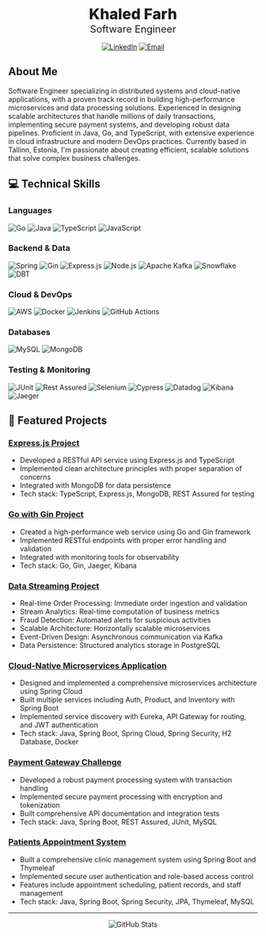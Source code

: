 <div align="center">


<div style="font-size: 30px; font-weight: 800;">Khaled Farh</div>
<div style="font-size: 20px; margin-top: 1px; margin-bottom: 15px;">Software Engineer</div>

[![LinkedIn](https://img.shields.io/badge/LinkedIn-0077B5?style=flat&logo=linkedin&logoColor=white)](https://linkedin.com/in/Khaled-m-Farh)
[![Email](https://img.shields.io/badge/Email-D14836?style=flat&logo=gmail&logoColor=white)](mailto:khaled.farh@gmail.com)

</div>

## About Me

Software Engineer specializing in distributed systems and cloud-native applications, with a proven track record in building high-performance microservices and data processing solutions. Experienced in designing scalable architectures that handle millions of daily transactions, implementing secure payment systems, and developing robust data pipelines. Proficient in Java, Go, and TypeScript, with extensive experience in cloud infrastructure and modern DevOps practices. Currently based in Tallinn, Estonia, I'm passionate about creating efficient, scalable solutions that solve complex business challenges.

## 💻 Technical Skills

### Languages

![Go](https://img.shields.io/badge/Go-00ADD8?style=flat&logo=go&logoColor=white)
![Java](https://img.shields.io/badge/Java-ED8B00?style=flat&logo=openjdk&logoColor=white)
![TypeScript](https://img.shields.io/badge/TypeScript-007ACC?style=flat&logo=typescript&logoColor=white)
![JavaScript](https://img.shields.io/badge/JavaScript-F7DF1E?style=flat&logo=javascript&logoColor=black)

### Backend & Data

![Spring](https://img.shields.io/badge/Spring-6DB33F?style=flat&logo=spring&logoColor=white)
![Gin](https://img.shields.io/badge/Gin-00ADD8?style=flat&logo=go&logoColor=white)
![Express.js](https://img.shields.io/badge/Express.js-000000?style=flat&logo=express&logoColor=white)
![Node.js](https://img.shields.io/badge/Node.js-43853D?style=flat&logo=node.js&logoColor=white)
![Apache Kafka](https://img.shields.io/badge/Apache_Kafka-231F20?style=flat&logo=apache-kafka&logoColor=white)
![Snowflake](https://img.shields.io/badge/Snowflake-29B5E8?style=flat&logo=snowflake&logoColor=white)
![DBT](https://img.shields.io/badge/dbt-FF694B?style=flat&logo=dbt&logoColor=white)

### Cloud & DevOps

![AWS](https://img.shields.io/badge/AWS-232F3E?style=flat&logo=amazon-aws&logoColor=white)
![Docker](https://img.shields.io/badge/Docker-2496ED?style=flat&logo=docker&logoColor=white)
![Jenkins](https://img.shields.io/badge/Jenkins-D24939?style=flat&logo=Jenkins&logoColor=white)
![GitHub Actions](https://img.shields.io/badge/GitHub_Actions-2088FF?style=flat&logo=github-actions&logoColor=white)

### Databases

![MySQL](https://img.shields.io/badge/MySQL-00000F?style=flat&logo=mysql&logoColor=white)
![MongoDB](https://img.shields.io/badge/MongoDB-4EA94B?style=flat&logo=mongodb&logoColor=white)

### Testing & Monitoring

![JUnit](https://img.shields.io/badge/JUnit5-25A162?style=flat&logo=junit5&logoColor=white)
![Rest Assured](https://img.shields.io/badge/Rest_Assured-43B02A?style=flat&logo=java&logoColor=white)
![Selenium](https://img.shields.io/badge/Selenium-43B02A?style=flat&logo=selenium&logoColor=white)
![Cypress](https://img.shields.io/badge/Cypress-17202C?style=flat&logo=cypress&logoColor=white)
![Datadog](https://img.shields.io/badge/Datadog-632CA6?style=flat&logo=datadog&logoColor=white)
![Kibana](https://img.shields.io/badge/Kibana-005571?style=flat&logo=kibana&logoColor=white)
![Jaeger](https://img.shields.io/badge/Jaeger-67B0E8?style=flat&logo=jaeger&logoColor=white)

## 🌟 Featured Projects


### [Express.js Project](https://github.com/Khaled12208/ExpressJsProject)

- Developed a RESTful API service using Express.js and TypeScript
- Implemented clean architecture principles with proper separation of concerns
- Integrated with MongoDB for data persistence
- Tech stack: TypeScript, Express.js, MongoDB, REST Assured for testing

### [Go with Gin Project](https://github.com/Khaled12208/GoLangWithGinProject)

- Created a high-performance web service using Go and Gin framework
- Implemented RESTful endpoints with proper error handling and validation
- Integrated with monitoring tools for observability
- Tech stack: Go, Gin, Jaeger, Kibana

### [Data Streaming Project](https://github.com/Khaled12208/DataStreamingApp)
- Real-time Order Processing: Immediate order ingestion and validation
- Stream Analytics: Real-time computation of business metrics
- Fraud Detection: Automated alerts for suspicious activities
- Scalable Architecture: Horizontally scalable microservices
- Event-Driven Design: Asynchronous communication via Kafka
- Data Persistence: Structured analytics storage in PostgreSQL

### [Cloud-Native Microservices Application](https://github.com/Khaled12208/Cloud-Native-App)

- Designed and implemented a comprehensive microservices architecture using Spring Cloud
- Built multiple services including Auth, Product, and Inventory with Spring Boot
- Implemented service discovery with Eureka, API Gateway for routing, and JWT authentication
- Tech stack: Java, Spring Boot, Spring Cloud, Spring Security, H2 Database, Docker

### [Payment Gateway Challenge](https://github.com/Khaled12208/payment-gateway-challenge-java)

- Developed a robust payment processing system with transaction handling
- Implemented secure payment processing with encryption and tokenization
- Built comprehensive API documentation and integration tests
- Tech stack: Java, Spring Boot, REST Assured, JUnit, MySQL

### [Patients Appointment System](https://github.com/Khaled12208/PatientsAppointmentsSystem)

- Built a comprehensive clinic management system using Spring Boot and Thymeleaf
- Implemented secure user authentication and role-based access control
- Features include appointment scheduling, patient records, and staff management
- Tech stack: Java, Spring Boot, Spring Security, JPA, Thymeleaf, MySQL


---

<div align="center">

![GitHub Stats](https://github-readme-stats.vercel.app/api?username=khaled12208&show_icons=true&theme=radical&hide_border=true&count_private=true)

</div>
